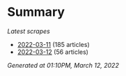 # Summary
*Latest scrapes*
* [2022-03-11](https://github.com/nuuuwan/news_lk/blob/data/news_lk.2022-03-11.json) (185 articles)
* [2022-03-12](https://github.com/nuuuwan/news_lk/blob/data/news_lk.2022-03-12.json) (56 articles)

*Generated at 01:10PM, March 12, 2022*